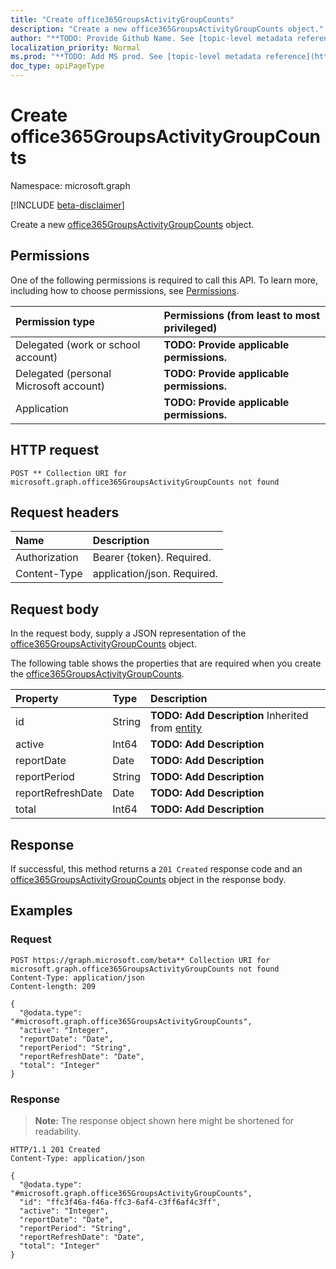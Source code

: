 ```yaml
---
title: "Create office365GroupsActivityGroupCounts"
description: "Create a new office365GroupsActivityGroupCounts object."
author: "**TODO: Provide Github Name. See [topic-level metadata reference](https://msgo.azurewebsites.net/add/document/guidelines/metadata.html#topic-level-metadata)**"
localization_priority: Normal
ms.prod: "**TODO: Add MS prod. See [topic-level metadata reference](https://msgo.azurewebsites.net/add/document/guidelines/metadata.html#topic-level-metadata)**"
doc_type: apiPageType
---
```


# Create office365GroupsActivityGroupCounts
Namespace: microsoft.graph

[!INCLUDE [beta-disclaimer](../../includes/beta-disclaimer.md)]

Create a new [office365GroupsActivityGroupCounts](../resources/office365groupsactivitygroupcounts.md) object.

## Permissions
One of the following permissions is required to call this API. To learn more, including how to choose permissions, see [Permissions](/graph/permissions-reference).

|Permission type|Permissions (from least to most privileged)|
|:---|:---|
|Delegated (work or school account)|**TODO: Provide applicable permissions.**|
|Delegated (personal Microsoft account)|**TODO: Provide applicable permissions.**|
|Application|**TODO: Provide applicable permissions.**|

## HTTP request

<!-- {
  "blockType": "ignored"
}
-->
``` http
POST ** Collection URI for microsoft.graph.office365GroupsActivityGroupCounts not found
```

## Request headers
|Name|Description|
|:---|:---|
|Authorization|Bearer {token}. Required.|
|Content-Type|application/json. Required.|

## Request body
In the request body, supply a JSON representation of the [office365GroupsActivityGroupCounts](../resources/office365groupsactivitygroupcounts.md) object.

The following table shows the properties that are required when you create the [office365GroupsActivityGroupCounts](../resources/office365groupsactivitygroupcounts.md).

|Property|Type|Description|
|:---|:---|:---|
|id|String|**TODO: Add Description** Inherited from [entity](../resources/entity.md)|
|active|Int64|**TODO: Add Description**|
|reportDate|Date|**TODO: Add Description**|
|reportPeriod|String|**TODO: Add Description**|
|reportRefreshDate|Date|**TODO: Add Description**|
|total|Int64|**TODO: Add Description**|



## Response

If successful, this method returns a `201 Created` response code and an [office365GroupsActivityGroupCounts](../resources/office365groupsactivitygroupcounts.md) object in the response body.

## Examples

### Request
<!-- {
  "blockType": "request",
  "name": "create_office365groupsactivitygroupcounts_from_"
}
-->
``` http
POST https://graph.microsoft.com/beta** Collection URI for microsoft.graph.office365GroupsActivityGroupCounts not found
Content-Type: application/json
Content-length: 209

{
  "@odata.type": "#microsoft.graph.office365GroupsActivityGroupCounts",
  "active": "Integer",
  "reportDate": "Date",
  "reportPeriod": "String",
  "reportRefreshDate": "Date",
  "total": "Integer"
}
```


### Response
>**Note:** The response object shown here might be shortened for readability.
<!-- {
  "blockType": "response",
  "truncated": true,
  "@odata.type": "microsoft.graph.office365GroupsActivityGroupCounts"
}
-->
``` http
HTTP/1.1 201 Created
Content-Type: application/json

{
  "@odata.type": "#microsoft.graph.office365GroupsActivityGroupCounts",
  "id": "ffc3f46a-f46a-ffc3-6af4-c3ff6af4c3ff",
  "active": "Integer",
  "reportDate": "Date",
  "reportPeriod": "String",
  "reportRefreshDate": "Date",
  "total": "Integer"
}
```

